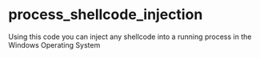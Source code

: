 # process_shellcode_injection
Using this code you can inject any shellcode into a running process in the Windows Operating System
